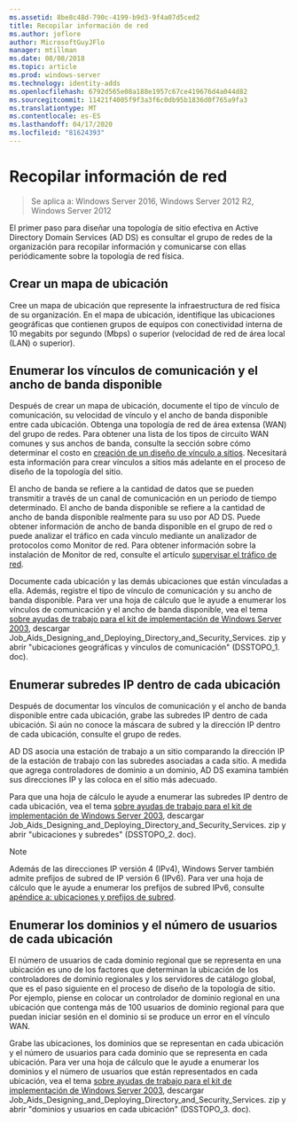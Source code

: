 ```yaml
---
ms.assetid: 8be8c48d-790c-4199-b9d3-9f4a07d5ced2
title: Recopilar información de red
ms.author: joflore
author: MicrosoftGuyJFlo
manager: mtillman
ms.date: 08/08/2018
ms.topic: article
ms.prod: windows-server
ms.technology: identity-adds
ms.openlocfilehash: 6792d565e08a188e1957c67ce419676d4a044d82
ms.sourcegitcommit: 11421f4005f9f3a3f6c0db95b1836d0f765a9fa3
ms.translationtype: MT
ms.contentlocale: es-ES
ms.lasthandoff: 04/17/2020
ms.locfileid: "81624393"
---
```

# <a name="collecting-network-information"></a>Recopilar información de red

> Se aplica a: Windows Server 2016, Windows Server 2012 R2, Windows Server 2012

El primer paso para diseñar una topología de sitio efectiva en Active Directory Domain Services (AD DS) es consultar el grupo de redes de la organización para recopilar información y comunicarse con ellas periódicamente sobre la topología de red física.

## <a name="creating-a-location-map"></a>Crear un mapa de ubicación

Cree un mapa de ubicación que represente la infraestructura de red física de su organización. En el mapa de ubicación, identifique las ubicaciones geográficas que contienen grupos de equipos con conectividad interna de 10 megabits por segundo (Mbps) o superior (velocidad de red de área local (LAN) o superior).

## <a name="listing-communication-links-and-available-bandwidth"></a>Enumerar los vínculos de comunicación y el ancho de banda disponible

Después de crear un mapa de ubicación, documente el tipo de vínculo de comunicación, su velocidad de vínculo y el ancho de banda disponible entre cada ubicación. Obtenga una topología de red de área extensa (WAN) del grupo de redes. Para obtener una lista de los tipos de circuito WAN comunes y sus anchos de banda, consulte la sección sobre cómo determinar el costo en [creación de un diseño de vínculo a sitios](../../ad-ds/plan/Creating-a-Site-Link-Design.md). Necesitará esta información para crear vínculos a sitios más adelante en el proceso de diseño de la topología del sitio.

El ancho de banda se refiere a la cantidad de datos que se pueden transmitir a través de un canal de comunicación en un período de tiempo determinado. El ancho de banda disponible se refiere a la cantidad de ancho de banda disponible realmente para su uso por AD DS. Puede obtener información de ancho de banda disponible en el grupo de red o puede analizar el tráfico en cada vínculo mediante un analizador de protocolos como Monitor de red. Para obtener información sobre la instalación de Monitor de red, consulte el artículo [supervisar el tráfico de red](https://docs.microsoft.com/previous-versions/windows/it-pro/windows-server-2003/cc783075(v=ws.10)).

Documente cada ubicación y las demás ubicaciones que están vinculadas a ella. Además, registre el tipo de vínculo de comunicación y su ancho de banda disponible. Para ver una hoja de cálculo que le ayude a enumerar los vínculos de comunicación y el ancho de banda disponible, vea el tema [sobre ayudas de trabajo para el kit de implementación de Windows Server 2003](https://microsoft.com/download/details.aspx?id=9608), descargar Job_Aids_Designing_and_Deploying_Directory_and_Security_Services. zip y abrir "ubicaciones geográficas y vínculos de comunicación" (DSSTOPO_1. doc).

## <a name="listing-ip-subnets-within-each-location"></a>Enumerar subredes IP dentro de cada ubicación

Después de documentar los vínculos de comunicación y el ancho de banda disponible entre cada ubicación, grabe las subredes IP dentro de cada ubicación. Si aún no conoce la máscara de subred y la dirección IP dentro de cada ubicación, consulte el grupo de redes.

AD DS asocia una estación de trabajo a un sitio comparando la dirección IP de la estación de trabajo con las subredes asociadas a cada sitio. A medida que agrega controladores de dominio a un dominio, AD DS examina también sus direcciones IP y las coloca en el sitio más adecuado.

Para que una hoja de cálculo le ayude a enumerar las subredes IP dentro de cada ubicación, vea el tema [sobre ayudas de trabajo para el kit de implementación de Windows Server 2003](https://microsoft.com/download/details.aspx?id=9608), descargar Job_Aids_Designing_and_Deploying_Directory_and_Security_Services. zip y abrir "ubicaciones y subredes" (DSSTOPO_2. doc).

> [!NOTE]
> Además de las direcciones IP versión 4 (IPv4), Windows Server también admite prefijos de subred de IP versión 6 (IPv6). Para ver una hoja de cálculo que le ayude a enumerar los prefijos de subred IPv6, consulte [apéndice a: ubicaciones y prefijos de subred](../../ad-ds/plan/Appendix-A--Locations-and-Subnet-Prefixes.md).

## <a name="listing-domains-and-number-of-users-for-each-location"></a>Enumerar los dominios y el número de usuarios de cada ubicación

El número de usuarios de cada dominio regional que se representa en una ubicación es uno de los factores que determinan la ubicación de los controladores de dominio regionales y los servidores de catálogo global, que es el paso siguiente en el proceso de diseño de la topología de sitio. Por ejemplo, piense en colocar un controlador de dominio regional en una ubicación que contenga más de 100 usuarios de dominio regional para que puedan iniciar sesión en el dominio si se produce un error en el vínculo WAN.

Grabe las ubicaciones, los dominios que se representan en cada ubicación y el número de usuarios para cada dominio que se representa en cada ubicación. Para ver una hoja de cálculo que le ayude a enumerar los dominios y el número de usuarios que están representados en cada ubicación, vea el tema [sobre ayudas de trabajo para el kit de implementación de Windows Server 2003](https://microsoft.com/download/details.aspx?id=9608), descargar Job_Aids_Designing_and_Deploying_Directory_and_Security_Services. zip y abrir "dominios y usuarios en cada ubicación" (DSSTOPO_3. doc).
